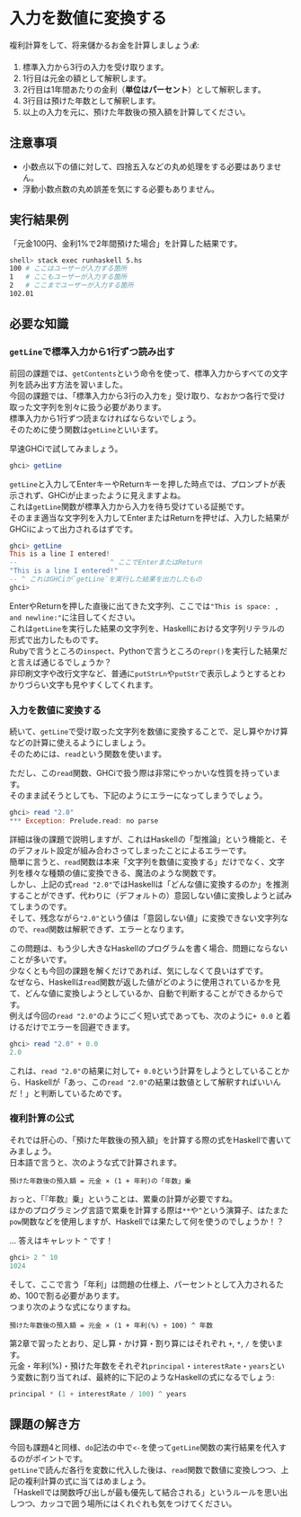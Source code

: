 # 入力を数値に変換する

複利計算をして、将来儲かるお金を計算しましょう💰:

1. 標準入力から3行の入力を受け取ります。
1. 1行目は元金の額として解釈します。
1. 2行目は1年間あたりの金利（**単位はパーセント**）として解釈します。
1. 3行目は預けた年数として解釈します。
1. 以上の入力を元に、預けた年数後の預入額を計算してください。

## 注意事項

- 小数点以下の値に対して、四捨五入などの丸め処理をする必要はありません。
- 浮動小数点数の丸め誤差を気にする必要もありません。

## 実行結果例

「元金100円、金利1%で2年間預けた場合」を計算した結果です。

```bash
shell> stack exec runhaskell 5.hs
100 # ここはユーザーが入力する箇所
1   # ここもユーザーが入力する箇所
2   # ここまでユーザーが入力する箇所
102.01
```

## 必要な知識

### `getLine`で標準入力から1行ずつ読み出す

前回の課題では、`getContents`という命令を使って、標準入力からすべての文字列を読み出す方法を習いました。  
今回の課題では、「標準入力から3行の入力を」受け取り、なおかつ各行で受け取った文字列を別々に扱う必要があります。  
標準入力から1行ずつ読まなければならないでしょう。  
そのために使う関数は`getLine`といいます。

早速GHCiで試してみましょう。

```haskell
ghci> getLine
```

`getLine`と入力してEnterキーやReturnキーを押した時点では、プロンプトが表示されず、GHCiが止まったように見えますよね。  
これは`getLine`関数が標準入力から入力を待ち受けている証拠です。  
そのまま適当な文字列を入力してEnterまたはReturnを押せば、入力した結果がGHCiによって出力されるはずです。

```haskell
ghci> getLine
This is a line I entered!
--                       ^ ここでEnterまたはReturn
"This is a line I entered!"
-- ^ これはGHCiが`getLine`を実行した結果を出力したもの
ghci>
```

EnterやReturnを押した直後に出てきた文字列、ここでは`"This is space: , and newline:"`に注目してください。  
これは`getLine`を実行した結果の文字列を、Haskellにおける文字列リテラルの形式で出力したものです。  
Rubyで言うところの`inspect`、Pythonで言うところの`repr()`を実行した結果だと言えば通じるでしょうか？  
非印刷文字や改行文字など、普通に`putStrLn`や`putStr`で表示しようとするとわかりづらい文字も見やすくしてくれます。

### 入力を数値に変換する

続いて、`getLine`で受け取った文字列を数値に変換することで、足し算やかけ算などの計算に使えるようにしましょう。  
そのためには、`read`という関数を使います。

ただし、この`read`関数、GHCiで扱う際は非常にやっかいな性質を持っています。  
そのまま試そうとしても、下記のようにエラーになってしまうでしょう。

```haskell
ghci> read "2.0"
*** Exception: Prelude.read: no parse
```

詳細は後の課題で説明しますが、これはHaskellの「型推論」という機能と、そのデフォルト設定が組み合わさってしまったことによるエラーです。  
簡単に言うと、`read`関数は本来「文字列を数値に変換する」だけでなく、文字列を様々な種類の値に変換できる、魔法のような関数です。  
しかし、上記の式`read "2.0"`ではHaskellは「どんな値に変換するのか」を推測することができず、代わりに（デフォルトの）意図しない値に変換しようと試みてしまうのです。  
そして、残念ながら`"2.0"`という値は「意図しない値」に変換できない文字列なので、`read`関数は解釈できず、エラーとなります。

この問題は、もう少し大きなHaskellのプログラムを書く場合、問題にならないことが多いです。  
少なくとも今回の課題を解くだけであれば、気にしなくて良いはずです。  
なぜなら、Haskellは`read`関数が返した値がどのように使用されているかを見て、どんな値に変換しようとしているか、自動で判断することができるからです。  
例えば今回の`read "2.0"`のようにごく短い式であっても、次のように`+ 0.0` と着けるだけでエラーを回避できます。

```haskell
ghci> read "2.0" + 0.0
2.0
```

これは、`read "2.0"`の結果に対して`+ 0.0`という計算をしようとしていることから、Haskellが「あっ、この`read "2.0"`の結果は数値として解釈すればいいんだ！」と判断しているためです。

### 複利計算の公式

それでは肝心の、「預けた年数後の預入額」を計算する際の式をHaskellで書いてみましょう。  
日本語で言うと、次のような式で計算されます。

```
預けた年数後の預入額 = 元金 × (1 + 年利)の「年数」乗
```

おっと、「『年数』乗」ということは、累乗の計算が必要ですね。  
ほかのプログラミング言語で累乗を計算する際は`**`や`^`という演算子、はたまた`pow`関数などを使用しますが、Haskellでは果たして何を使うのでしょうか！？

... 答えはキャレット `^` です！

```haskell
ghci> 2 ^ 10
1024
```

そして、ここで言う「年利」は問題の仕様上、パーセントとして入力されるため、100で割る必要があります。  
つまり次のような式になりますね。

```
預けた年数後の預入額 = 元金 × (1 + 年利(%) ÷ 100) ^ 年数
```

第2章で習ったとおり、足し算・かけ算・割り算にはそれぞれ `+`, `*`, `/` を使います。  
元金・年利(%)・預けた年数をそれぞれ`principal`・`interestRate`・`years`という変数に割り当てれば、最終的に下記のようなHaskellの式になるでしょう:

```haskell
principal * (1 + interestRate / 100) ^ years
```

## 課題の解き方

今回も課題4と同様、`do`記法の中で`<-`を使って`getLine`関数の実行結果を代入するのがポイントです。  
`getLine`で読んだ各行を変数に代入した後は、`read`関数で数値に変換しつつ、上記の複利計算の式に当てはめましょう。  
「Haskellでは関数呼び出しが最も優先して結合される」というルールを思い出しつつ、カッコで囲う場所にはくれぐれも気をつけてください。
